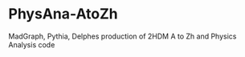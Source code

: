 PhysAna-AtoZh
=============

MadGraph, Pythia, Delphes production of 2HDM A to Zh and Physics Analysis code
